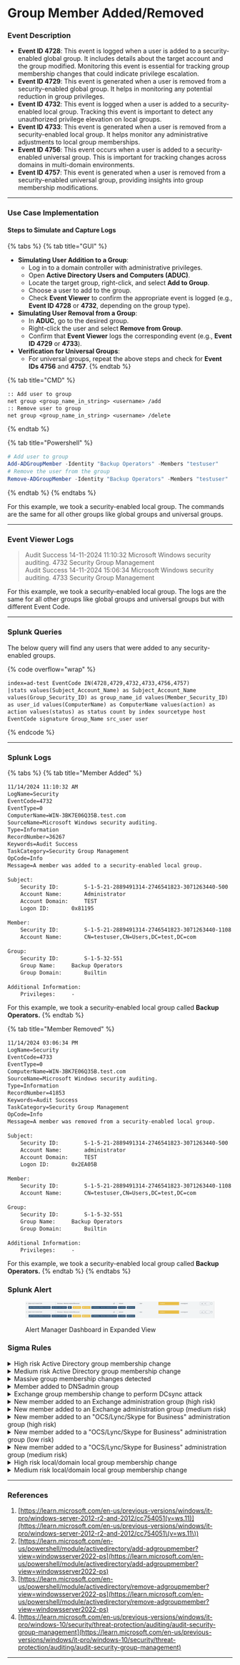 # Group Member Added/Removed

### Event Description

* **Event ID 4728**: This event is logged when a user is added to a security-enabled global group. It includes details about the target account and the group modified. Monitoring this event is essential for tracking group membership changes that could indicate privilege escalation.
* **Event ID 4729**: This event is generated when a user is removed from a security-enabled global group. It helps in monitoring any potential reduction in group privileges.
* **Event ID 4732**: This event is logged when a user is added to a security-enabled local group. Tracking this event is important to detect any unauthorized privilege elevation on local groups.
* **Event ID 4733**: This event is generated when a user is removed from a security-enabled local group. It helps monitor any administrative adjustments to local group memberships.
* **Event ID 4756**: This event occurs when a user is added to a security-enabled universal group. This is important for tracking changes across domains in multi-domain environments.
* **Event ID 4757**: This event is generated when a user is removed from a security-enabled universal group, providing insights into group membership modifications.

***

### Use Case Implementation

#### Steps to Simulate and Capture Logs

{% tabs %}
{% tab title="GUI" %}
* **Simulating User Addition to a Group**:
  * Log in to a domain controller with administrative privileges.
  * Open **Active Directory Users and Computers (ADUC)**.
  * Locate the target group, right-click, and select **Add to Group**.
  * Choose a user to add to the group.
  * Check **Event Viewer** to confirm the appropriate event is logged (e.g., **Event ID 4728** or **4732**, depending on the group type).
* **Simulating User Removal from a Group**:
  * In **ADUC**, go to the desired group.
  * Right-click the user and select **Remove from Group**.
  * Confirm that **Event Viewer** logs the corresponding event (e.g., **Event ID 4729** or **4733**).
* **Verification for Universal Groups**:
  * For universal groups, repeat the above steps and check for **Event IDs 4756** and **4757**.
{% endtab %}

{% tab title="CMD" %}
```batch
:: Add user to group
net group <group_name_in_string> <username> /add
:: Remove user to group
net group <group_name_in_string> <username> /delete
```
{% endtab %}

{% tab title="Powershell" %}
```powershell
# Add user to group
Add-ADGroupMember -Identity "Backup Operators" -Members "testuser"
# Remove the user from the group
Remove-ADGroupMember -Identity "Backup Operators" -Members "testuser"
```
{% endtab %}
{% endtabs %}

For this example, we took a security-enabled local group. The commands are the same for all other groups like global groups and universal groups.

***

### Event Viewer Logs

> Audit Success 14-11-2024 11:10:32 Microsoft Windows security auditing. 4732 Security Group Management \
> Audit Success 14-11-2024 15:06:34 Microsoft Windows security auditing. 4733 Security Group Management

For this example, we took a security-enabled local group. The logs are the same for all other groups like global groups and universal groups but with different Event Code.

***

### Splunk Queries

The below query will find any users that were added to any security-enabled groups.

{% code overflow="wrap" %}
```splunk-spl
index=ad-test EventCode IN(4728,4729,4732,4733,4756,4757)
|stats values(Subject_Account_Name) as Subject_Account_Name values(Group_Security_ID) as group_name_id values(Member_Security_ID) as user_id values(ComputerName) as ComputerName values(action) as action values(status) as status count by index sourcetype host EventCode signature Group_Name src_user user
```
{% endcode %}

***

### Splunk Logs

{% tabs %}
{% tab title="Member Added" %}
```
11/14/2024 11:10:32 AM
LogName=Security
EventCode=4732
EventType=0
ComputerName=WIN-3BK7E06Q35B.test.com
SourceName=Microsoft Windows security auditing.
Type=Information
RecordNumber=36267
Keywords=Audit Success
TaskCategory=Security Group Management
OpCode=Info
Message=A member was added to a security-enabled local group.

Subject:
	Security ID:		S-1-5-21-2889491314-2746541823-3071263440-500
	Account Name:		Administrator
	Account Domain:		TEST
	Logon ID:		0x81195

Member:
	Security ID:		S-1-5-21-2889491314-2746541823-3071263440-1108
	Account Name:		CN=testuser,CN=Users,DC=test,DC=com

Group:
	Security ID:		S-1-5-32-551
	Group Name:		Backup Operators
	Group Domain:		Builtin

Additional Information:
	Privileges:		-
```

For this example, we took a security-enabled local group called **Backup Operators.**
{% endtab %}

{% tab title="Member Removed" %}
```
11/14/2024 03:06:34 PM
LogName=Security
EventCode=4733
EventType=0
ComputerName=WIN-3BK7E06Q35B.test.com
SourceName=Microsoft Windows security auditing.
Type=Information
RecordNumber=41853
Keywords=Audit Success
TaskCategory=Security Group Management
OpCode=Info
Message=A member was removed from a security-enabled local group.

Subject:
	Security ID:		S-1-5-21-2889491314-2746541823-3071263440-500
	Account Name:		administrator
	Account Domain:		TEST
	Logon ID:		0x2EA05B

Member:
	Security ID:		S-1-5-21-2889491314-2746541823-3071263440-1108
	Account Name:		CN=testuser,CN=Users,DC=test,DC=com

Group:
	Security ID:		S-1-5-32-551
	Group Name:		Backup Operators
	Group Domain:		Builtin

Additional Information:
	Privileges:		-
```

For this example, we took a security-enabled local group called **Backup Operators.**
{% endtab %}
{% endtabs %}

### Splunk Alert

<figure><img src="../../.gitbook/assets/image (1) (1) (1) (1) (1) (1) (1) (1).png" alt=""><figcaption><p>Alert Manager Dashboard in Expanded View</p></figcaption></figure>

### Sigma Rules

<details>

<summary>High risk Active Directory group membership change</summary>

```yaml
title: High risk Active Directory group membership change
description: Detects scenarios where a suspicious group membership is changed.
references:
- https://github.com/mdecrevoisier/EVTX-to-MITRE-Attack/tree/master/TA0003-Persistence/T1098.xxx-Account%20manipulation
- https://ss64.com/nt/syntax-groups.html
- https://docs.microsoft.com/en-us/windows/security/identity-protection/access-control/security-identifiers
tags:
- attack.persistence
- attack.t1098
author: mdecrevoisier
status: experimental
logsource:
  product: windows
  service: security
detection:
  selection:
    EventID:
      - 4728 # security global group member added
      - 4756 # universal group member added
      #- 4732 # local and domain local group are covered in another rule
    TargetSid|startswith: 'S-1-5-21-'
    TargetSid|endswith:
      - '-512' # Domain Admins (global)
      - '-518' # Schema Admins (universal)
      - '-519' # Enterprise Admins (universal)
      - '-520' # Group Policy Creator Owners (global)
      #- '-525' # Protected users (global) > focus only on removal actions, not adding . See dedicated rule
      - '-526' # Key Admins (global)
      - '-527' # Enterprise Key Admins (universal)
  condition: selection
falsepositives:
- Administrator activity
level: high
```

{% code overflow="wrap" %}
```splunk-spl
source=WinEventLog:Security AND ((EventID="4728" OR EventID="4756") AND TargetSid="S-1-5-21-*" AND (TargetSid="*-512" OR TargetSid="*-518" OR TargetSid="*-519" OR TargetSid="*-520" OR TargetSid="*-526" OR TargetSid="*-527"))
```
{% endcode %}

</details>

<details>

<summary>Medium risk Active Directory group membership change</summary>

```yaml
title: Medium risk Active Directory group membership change
description: Detects scenarios where a suspicious group membership is changed.
references:
- https://github.com/mdecrevoisier/EVTX-to-MITRE-Attack/tree/master/TA0003-Persistence/T1098.xxx-Account%20manipulation
- https://ss64.com/nt/syntax-groups.html
- https://docs.microsoft.com/en-us/windows/security/identity-protection/access-control/security-identifiers
tags:
- attack.persistence
- attack.t1098
author: mdecrevoisier
status: experimental
logsource:
  product: windows
  service: security
detection:
  selection:
    EventID:
      - 4728 # security global group member added
      - 4756 # universal group member added
      #- 4732 # local and domain local group are covered in another rule
    TargetSid|startswith: 'S-1-5-21-'
    TargetSid|endswith:
      - '-514' # Domain Guests
      - '-517' # Cert Publishers
      - '-520' # Group Policy Creator Owners
  condition: selection
falsepositives:
- Administrator activity
level: medium
```

{% code overflow="wrap" %}
```splunk-spl
source=WinEventLog:Security AND ((EventID="4728" OR EventID="4756") AND TargetSid="S-1-5-21-*" AND (TargetSid="*-514" OR TargetSid="*-517" OR TargetSid="*-520"))
```
{% endcode %}

</details>

<details>

<summary>Massive group membership changes detected</summary>

```yaml
title: Massive group membership changes detected
name: massive_group_changes
description: Detects scenarios where an attacker will add a compromised account into different domain groups in order to gain access to all the assets under the control of those concerned groups.
references:
  - https://github.com/mdecrevoisier/EVTX-to-MITRE-Attack/tree/master/TA0003-Persistence/T1098.xxx-Account%20manipulation
tags:
  - attack.persistence
  - attack.t1098
author: mdecrevoisier
status: experimental
logsource:
  product: windows
  service: security
detection:
  selection:
    EventID:
      - 4728 # security global group member added
      - 4756 # universal group member added
      - 4732 # local and domain local group member added
  condition: selection
falsepositives:
  - Automatic scripts, provisionning accounts
level: medium

---
title: Massive group membership changes detected Count
status: experimental
correlation:
  type: value_count
  rules:
    - massive_group_changes # Referenced here
  group-by:
    - SubjectUserSid
  timespan: 15m
  condition:
    gte: 20
    field: TargetSid # Count how many different groups had a member added in a short period by the same user
level: high

```

{% code overflow="wrap" %}
```splunk-spl
source="WinEventLog:Security" EventCode IN (4728, 4756, 4732)
| bin _time span=15m
| stats dc(TargetSid) as value_count by _time SubjectUserSid
| search value_count >= 20
```
{% endcode %}

</details>

<details>

<summary>Member added to DNSadmin group</summary>

```yaml
title: Member added to DNSadmin group
description: Detects scenarios where a suspicious change is done on DNSadmin group in order to abuse DNSadmin privileges for DLL load.
references:
- https://github.com/mdecrevoisier/EVTX-to-MITRE-Attack/tree/master/TA0003-Persistence/T1098.xxx-Account%20manipulation
- http://www.labofapenetrationtester.com/2017/05/abusing-dnsadmins-privilege-for-escalation-in-active-directory.html
- https://medium.com/r3d-buck3t/escalating-privileges-with-dnsadmins-group-active-directory-6f7adbc7005b
- https://www.ired.team/offensive-security-experiments/active-directory-kerberos-abuse/from-dnsadmins-to-system-to-domain-compromise
- http://www.labofapenetrationtester.com/2017/05/abusing-dnsadmins-privilege-for-escalation-in-active-directory.html
- https://medium.com/@esnesenon/feature-not-bug-dnsadmin-to-dc-compromise-in-one-line-a0f779b8dc83
- https://medium.com/r3d-buck3t/escalating-privileges-with-dnsadmins-group-active-directory-6f7adbc7005b
- https://medium.com/techzap/dns-admin-privesc-in-active-directory-ad-windows-ecc7ed5a21a2
- https://phackt.com/dnsadmins-group-exploitation-write-permissions
tags:
- attack.persistence
- attack.t1098
author: mdecrevoisier
status: experimental
logsource:
  product: windows
  service: security
detection:
  selection:
    EventID:
      - 4728 # security global group member added
      - 4756 # universal group member added
      - 4732 # local and domain local group member added > group below is per default with this group type
    TargetUserName: DnsAdmins # Group SID is random
  condition: selection
falsepositives:
- Rare administrator activity
level: high

```

{% code overflow="wrap" %}
```splunk-spl
source=WinEventLog:Security AND ((EventID="4728" OR EventID="4756" OR EventID="4732") AND TargetUserName="DnsAdmins")
```
{% endcode %}

</details>

<details>

<summary>Exchange group membership change to perform DCsync attack</summary>

```yaml
title: Exchange group membership change to perform DCsync attack
description: Detects scenarios where an attacker adds its account into a sensitive Exchange group to obtain "Replicating Directory Changes /all" and perform DCsync attack.
references:
- https://adsecurity.org/?p=4119
- https://pentestlab.blog/2019/09/12/microsoft-exchange-acl/
- https://github.com/mdecrevoisier/EVTX-to-MITRE-Attack/tree/master/TA0006-Credential%20Access
- https://blog.fox-it.com/2018/04/26/escalating-privileges-with-acls-in-active-directory/
tags:
- attack.credential_access
- attack.t1003.006
author: mdecrevoisier
status: experimental
logsource:
  product: windows
  service: security
detection:
  selection:
    EventID:
      - 4728 # security global group member added
      - 4756 # universal group member added > groups below are per default with this group type
      - 4732 # local and domain local group member added
    TargetUserName:
      - 'Exchange Trusted Subsystem'
      - 'Exchange Windows Permissions'
  condition: selection
falsepositives:
- Exchange administrator updating server configuration
- Exchange upgrade or migration
level: high
```

{% code overflow="wrap" %}
```splunk-spl
source=WinEventLog:Security AND ((EventID="4728" OR EventID="4756" OR EventID="4732") AND (TargetUserName="Exchange Trusted Subsystem" OR TargetUserName="Exchange Windows Permissions"))
```
{% endcode %}

</details>

<details>

<summary>New member added to an Exchange administration group (high risk)</summary>

```yaml
title: New member added to an Exchange administration group (high risk)
description: Detects scenarios where a new member is added to a sensitive group related to Exchange server
references:
- https://msexchangeguru.com/2015/12/18/rbac-2016/
- https://github.com/mdecrevoisier/EVTX-to-MITRE-Attack/tree/master/TA0003-Persistence/T1098.xxx-Account%20manipulation
tags:
- attack.persistence
- attack.t1098
author: mdecrevoisier
status: experimental
logsource:
  product: windows
  service: security
detection:
  selection:
    EventID:
      - 4728 # security global group member added
      - 4756 # universal group member added
      - 4732 # local and domain local group member added
    TargetUserName:
      #- 'Exchange Trusted Subsystem' > See related rule for DC sync group change
      #- 'Exchange Windows Permissions' > See related rule for DC sync group change
      - 'Exchange Organization Administrators'
      - 'Exchange Public Folder Administrators'
      - 'Exchange Recipient Administrators'
      - 'Security Administrator'
      - 'Exchange Domain Servers'
      - 'Exchange Enterprise Servers'
      - 'Exchange Servers'
  condition: selection
falsepositives:
- Exchange administrator updating server configuration
- Exchange upgrade or migration
level: medium
```

{% code overflow="wrap" %}
```splunk-spl
source=WinEventLog:Security AND ((EventID="4728" OR EventID="4756" OR EventID="4732") AND (TargetUserName="Exchange Organization Administrators" OR TargetUserName="Exchange Public Folder Administrators" OR TargetUserName="Exchange Recipient Administrators" OR TargetUserName="Security Administrator" OR TargetUserName="Exchange Domain Servers" OR TargetUserName="Exchange Enterprise Servers" OR TargetUserName="Exchange Servers"))
```
{% endcode %}

</details>

<details>

<summary>New member added to an Exchange administration group (medium risk)</summary>

```yaml
title: New member added to an Exchange administration group (medium risk)
description: Detects scenarios where a new member is added to a sensitive group related to Exchange server
references:
- https://msexchangeguru.com/2015/12/18/rbac-2016/
- https://github.com/mdecrevoisier/EVTX-to-MITRE-Attack/tree/master/TA0003-Persistence/T1098.xxx-Account%20manipulation
tags:
- attack.persistence
- attack.t1098
author: mdecrevoisier
status: experimental
logsource:
  product: windows
  service: security
detection:
  selection:
    EventID:
      - 4728 # security global group member added
      - 4756 # universal group member added
      - 4732 # local and domain local group member added
    TargetUserName:
      - 'Security Reader'
      - 'Exchange View-Only Administrators'
      - 'Organization Management'
      - 'Public Folder Management'
      - 'Recipient Management'
      - 'Records Management'
      - 'Server Management'
      - 'UM Management'
      - 'View-only Organization Management'
  condition: selection
falsepositives:
- Exchange administrator updating server configuration
- Exchange upgrade or migration
level: medium
```

{% code overflow="wrap" %}
```splunk-spl
source=WinEventLog:Security AND ((EventID="4728" OR EventID="4756" OR EventID="4732") AND (TargetUserName="Security Reader" OR TargetUserName="Exchange View-Only Administrators" OR TargetUserName="Organization Management" OR TargetUserName="Public Folder Management" OR TargetUserName="Recipient Management" OR TargetUserName="Records Management" OR TargetUserName="Server Management" OR TargetUserName="UM Management" OR TargetUserName="View-only Organization Management"))
```
{% endcode %}

</details>

<details>

<summary>New member added to an "OCS/Lync/Skype for Business" administration group (high risk)</summary>

```yaml
title: New member added to an "OCS/Lync/Skype for Business" administration group (high risk)
description: Detects scenarios where a new member is added to a sensitive administration group related to OCS/Lync/Skype for Business in order to scan topology, infiltrate servers and move laterally.
references:
- https://docs.microsoft.com/en-us/previous-versions/office/lync-server-2013/lync-server-2013-planning-for-role-based-access-control
- https://docs.microsoft.com/en-us/skypeforbusiness/schema-reference/active-directory-schema-extensions-classes-and-attributes/changes-made-by-forest-preparation
- https://blog.insideo365.com/2012/11/a-lync-administrator-access-refresher/
tags:
- attack.persistence
- attack.t1098
author: mdecrevoisier
status: experimental
logsource:
  product: windows
  service: security
detection:
  selection:
    EventID:
      - 4728 # security global group member added
      - 4756 # universal group member added
      - 4732 # local and domain local group member added
    TargetUserName:
      - CSAdministrator
      - CSServerAdministrator
      - RTCUniversalServerAdmins
  condition: selection
falsepositives:
- OCS/Lync/Skype administrator updating server configuration or topology
- OCS/Lync/Skype upgrade or migration
level: high
```

{% code overflow="wrap" %}
```splunk-spl
source=WinEventLog:Security AND ((EventID="4728" OR EventID="4756" OR EventID="4732") AND (TargetUserName="CSAdministrator" OR TargetUserName="CSServerAdministrator" OR TargetUserName="RTCUniversalServerAdmins"))
```
{% endcode %}

</details>

<details>

<summary>New member added to a "OCS/Lync/Skype for Business" administration group (low risk)</summary>

```yaml
title: New member added to a "OCS/Lync/Skype for Business" administration group (low risk)
description: Detects scenarios where a new member is added to a sensitive administration group related to OCS/Lync/Skype for Business in order to scan topology, infiltrate servers and move laterally.
references:
- https://docs.microsoft.com/en-us/previous-versions/office/lync-server-2013/lync-server-2013-planning-for-role-based-access-control
- https://docs.microsoft.com/en-us/skypeforbusiness/schema-reference/active-directory-schema-extensions-classes-and-attributes/changes-made-by-forest-preparation
- https://blog.insideo365.com/2012/11/a-lync-administrator-access-refresher/
tags:
- attack.persistence
- attack.t1098
author: mdecrevoisier
status: experimental
logsource:
  product: windows
  service: security
detection:
  selection:
    EventID:
      - 4728 # security global group member added
      - 4756 # universal group member added
      - 4732 # local and domain local group member added
    TargetUserName:
      - CSHelpDesk
      - CSLocationAdministrator
      - CSPersistentChatAdministrator
      - CSResponseGroupAdministrator
      - CSResponseGroupManager
      - CSViewOnlyAdministrator
      - CSVoiceAdministrator
      - RTCComponentUniversalServices
      - RTCProxyUniversalServices
      - RTCSBAUniversalServices
      - RTCUniversalConfigReplicator
      - RTCUniversalGlobalReadOnlyGroup
      - RTCUniversalReadOnlyAdmins
      - RTCUniversalServerReadOnlyGroup
      - RTCUniversalUserAdmins
      - RTCUniversalUserReadOnlyGroup
  condition: selection
falsepositives:
- OCS/Lync/Skype administrator updating server configuration or topology
- OCS/Lync/Skype upgrade or migration
level: high
```

{% code overflow="wrap" %}
```splunk-spl
source=WinEventLog:Security AND ((EventID="4728" OR EventID="4756" OR EventID="4732") AND (TargetUserName="CSHelpDesk" OR TargetUserName="CSLocationAdministrator" OR TargetUserName="CSPersistentChatAdministrator" OR TargetUserName="CSResponseGroupAdministrator" OR TargetUserName="CSResponseGroupManager" OR TargetUserName="CSViewOnlyAdministrator" OR TargetUserName="CSVoiceAdministrator" OR TargetUserName="RTCComponentUniversalServices" OR TargetUserName="RTCProxyUniversalServices" OR TargetUserName="RTCSBAUniversalServices" OR TargetUserName="RTCUniversalConfigReplicator" OR TargetUserName="RTCUniversalGlobalReadOnlyGroup" OR TargetUserName="RTCUniversalReadOnlyAdmins" OR TargetUserName="RTCUniversalServerReadOnlyGroup" OR TargetUserName="RTCUniversalUserAdmins" OR TargetUserName="RTCUniversalUserReadOnlyGroup"))
```
{% endcode %}

</details>

<details>

<summary>New member added to a "OCS/Lync/Skype for Business" administration group (medium risk)</summary>

```yaml
title: New member added to a "OCS/Lync/Skype for Business" administration group (medium risk)
description: Detects scenarios where a new member is added to a sensitive administration group related to OCS/Lync/Skype for Business in order to scan topology, infiltrate servers and move laterally.
references:
- https://docs.microsoft.com/en-us/previous-versions/office/lync-server-2013/lync-server-2013-planning-for-role-based-access-control
- https://docs.microsoft.com/en-us/skypeforbusiness/schema-reference/active-directory-schema-extensions-classes-and-attributes/changes-made-by-forest-preparation
- https://blog.insideo365.com/2012/11/a-lync-administrator-access-refresher/
tags:
- attack.persistence
- attack.t1098
author: mdecrevoisier
status: experimental
logsource:
  product: windows
  service: security
detection:
  selection:
    EventID:
      - 4728 # security global group member added
      - 4756 # universal group member added
      - 4732 # local and domain local group member added
    TargetUserName:
      - CSArchivingAdministrator
      - CSUserAdministrator
      - RTCHSUniversalServices
      - RTCUniversalGlobalWriteGroup
      - RTCUniversalSBATechnicians
  condition: selection
falsepositives:
- OCS/Lync/Skype administrator updating server configuration or topology
- OCS/Lync/Skype upgrade or migration
level: high
```

{% code overflow="wrap" %}
```splunk-spl
source=WinEventLog:Security AND ((EventID="4728" OR EventID="4756" OR EventID="4732") AND (TargetUserName="CSArchivingAdministrator" OR TargetUserName="CSUserAdministrator" OR TargetUserName="RTCHSUniversalServices" OR TargetUserName="RTCUniversalGlobalWriteGroup" OR TargetUserName="RTCUniversalSBATechnicians"))
```
{% endcode %}

</details>

<details>

<summary>High risk local/domain local group membership change</summary>

```yaml
title: High risk local/domain local group membership change
description: Detects scenarios where a suspicious group membership is changed. Having Microsoft LAPS installed may trigger false positive events for the builtin administrators group triggered by the system account (S-1-5-18).
references:
- https://github.com/mdecrevoisier/EVTX-to-MITRE-Attack/tree/master/TA0003-Persistence/T1098.xxx-Account%20manipulation
- https://ss64.com/nt/syntax-groups.html
- https://docs.microsoft.com/en-us/windows/security/identity-protection/access-control/security-identifiers
tags:
- attack.persistence
- attack.t1098
author: mdecrevoisier
status: experimental
logsource:
  product: windows
  service: security
detection:
  selection:
    EventID: 4732 # local and domain local group
    TargetSid|startswith: 'S-1-5-32'
    TargetSid|endswith:
      - '-544' # Administrators
      - '-547' # Power Users
      - '-548' # Account Operators
      - '-549' # Server Operators
      - '-551' # Backup Operators
      - '-578' # Hyper-V Administrators
  filter:
    SubjectUserSid: 'S-1-5-18' # LAPS or others IAM solutions may trigger this as a false positive
  condition: selection and not filter
falsepositives:
- Administrator activity
level: high
```

{% code overflow="wrap" %}
```splunk-spl
source=WinEventLog:Security AND (EventID="4732" AND TargetSid="S-1-5-32*" AND (TargetSid="*-544" OR TargetSid="*-547" OR TargetSid="*-548" OR TargetSid="*-549" OR TargetSid="*-551" OR TargetSid="*-578")) AND  NOT (SubjectUserSid="S-1-5-18")
```
{% endcode %}

</details>

<details>

<summary>Medium risk local/domain local group membership change</summary>

```yaml
title: Medium risk local/domain local group membership change
description: Detects scenarios where a suspicious group membership is changed.
references:
- https://github.com/mdecrevoisier/EVTX-to-MITRE-Attack/tree/master/TA0003-Persistence/T1098.xxx-Account%20manipulation
- https://ss64.com/nt/syntax-groups.html
- https://docs.microsoft.com/en-us/windows/security/identity-protection/access-control/security-identifiers
tags:
- attack.persistence
- attack.t1098
author: mdecrevoisier
status: experimental
logsource:
  product: windows
  service: security
detection:
  selection:
    EventID: 4732 # local and domain local group
    TargetSid|startswith: 'S-1-5-32'
    TargetSid|endswith:
      - '-546'  # Guests
      - '-550'  # Print Operators
      - '-555'  # Remote Desktop Users
      - '-556'  # Network Configuration Operators
      - '-557'  # Incoming Forest Trust Builders
      - '-560'  # Windows Authorization Access Group
      - '-562'  # Distributed COM Users
      - '-568'  # IIS_IUSRS
      - '-569'  # Cryptographic Operators
      - '-573'  # Event Log Readers
      - '-574'  # Certificate Service DCOM Access
      - '-579'  # Access Control Assistance Operators
      - '-580'  # Remote Management Users
      - '-582'  # Storage Replica Administrators
      # add DnsAdmins group but has no default RID
  filter_sytem:
    SubjectUserSid: 'S-1-5-18' # LAPS or others IAM solutions may trigger this as a false positive
  filter_iis:
    TargetSid: "S-1-5-32-568" # IIS_IUSRS
    MemberSid: "S-1-5-20"     # Network service account
  condition: selection and not (filter_sytem OR filter_iis)
falsepositives:
- Administrator activity
level: high
```

{% code overflow="wrap" %}
```splunk-spl
source=WinEventLog:Security AND (EventID="4732" AND TargetSid="S-1-5-32*" AND (TargetSid="*-546" OR TargetSid="*-550" OR TargetSid="*-555" OR TargetSid="*-556" OR TargetSid="*-557" OR TargetSid="*-560" OR TargetSid="*-562" OR TargetSid="*-568" OR TargetSid="*-569" OR TargetSid="*-573" OR TargetSid="*-574" OR TargetSid="*-579" OR TargetSid="*-580" OR TargetSid="*-582")) AND  NOT (SubjectUserSid="S-1-5-18" OR (TargetSid="S-1-5-32-568" AND MemberSid="S-1-5-20"))
```
{% endcode %}

</details>

***

### References

1. [https://learn.microsoft.com/en-us/previous-versions/windows/it-pro/windows-server-2012-r2-and-2012/cc754051(v=ws.11)](https://learn.microsoft.com/en-us/previous-versions/windows/it-pro/windows-server-2012-r2-and-2012/cc754051\(v=ws.11\))
2. [https://learn.microsoft.com/en-us/powershell/module/activedirectory/add-adgroupmember?view=windowsserver2022-ps](https://learn.microsoft.com/en-us/powershell/module/activedirectory/add-adgroupmember?view=windowsserver2022-ps)
3. [https://learn.microsoft.com/en-us/powershell/module/activedirectory/remove-adgroupmember?view=windowsserver2022-ps](https://learn.microsoft.com/en-us/powershell/module/activedirectory/remove-adgroupmember?view=windowsserver2022-ps)
4. [https://learn.microsoft.com/en-us/previous-versions/windows/it-pro/windows-10/security/threat-protection/auditing/audit-security-group-management](https://learn.microsoft.com/en-us/previous-versions/windows/it-pro/windows-10/security/threat-protection/auditing/audit-security-group-management)

***
